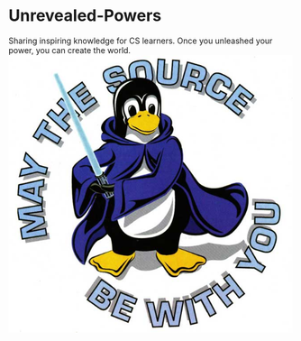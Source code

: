 # Unrevealed-Powers
Sharing inspiring knowledge for CS learners. Once you unleashed your power, you can create the world.![tux-source](./assets/tux-source.jpeg)
